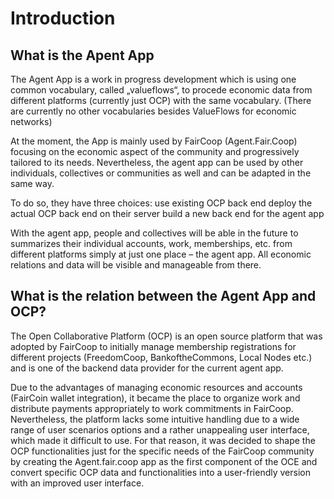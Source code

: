# Introduction

## What is the Apent App

The Agent App is a work in progress development which is using one common vocabulary, called „valueflows“, to procede economic data from different platforms \(currently just OCP\) with the same vocabulary. \(There are currently no other vocabularies besides ValueFlows for economic networks\)

 At the moment, the App is mainly used by FairCoop \(Agent.Fair.Coop\) focusing on the economic aspect of the community and progressively tailored to its needs. Nevertheless, the agent app can be used by other individuals, collectives or communities as well and can be adapted in the same way.

 To do so, they have three choices: use existing OCP back end deploy the actual OCP back end on their server build a new back end for the agent app

 With the agent app, people and collectives will be able in the future to summarizes their individual accounts, work, memberships, etc. from different platforms simply at just one place – the agent app. All economic relations and data will be visible and manageable from there.

## **What is the relation between the Agent App and OCP?**

 The Open Collaborative Platform \(OCP\) is an open source platform that was adopted by FairCoop to initially manage membership registrations for different projects \(FreedomCoop, BankoftheCommons, Local Nodes etc.\) and is one of the backend data provider for the current agent app.

Due to the advantages of managing economic resources and accounts \(FairCoin wallet integration\), it became the place to organize work and distribute payments appropriately to work commitments in FairCoop. Nevertheless, the platform lacks some intuitive handling due to a wide range of user scenarios options and a rather unappealing user interface, which made it difficult to use. For that reason, it was decided to shape the OCP functionalities just for the specific needs of the FairCoop community by creating the Agent.fair.coop app as the first component of the OCE and convert specific OCP data and functionalities into a user-friendly version with an improved user interface.


